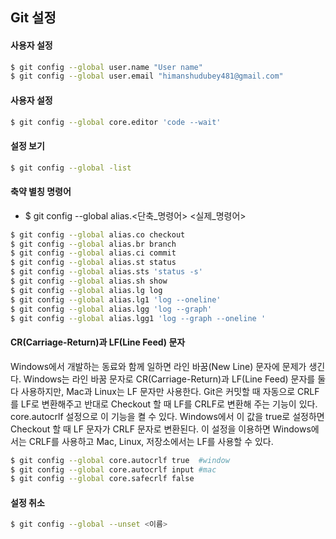 ## Git 설정

#### 사용자 설정
```bash
$ git config --global user.name "User name"
$ git config --global user.email "himanshudubey481@gmail.com"
```

#### 사용자 설정
```bash
$ git config --global core.editor 'code --wait'
```

#### 설정 보기
```bash
$ git config --global -list
```

#### 축약 별칭 명령어
- $ git config --global alias.<단축_명령어> <실제_명령어>
```bash
$ git config --global alias.co checkout
$ git config --global alias.br branch
$ git config --global alias.ci commit
$ git config --global alias.st status
$ git config --global alias.sts 'status -s'
$ git config --global alias.sh show
$ git config --global alias.lg log
$ git config --global alias.lg1 'log --oneline'
$ git config --global alias.lgg 'log --graph'
$ git config --global alias.lgg1 'log --graph --oneline '
```

#### CR(Carriage-Return)과 LF(Line Feed) 문자
Windows에서 개발하는 동료와 함께 일하면 라인 바꿈(New Line) 문자에 문제가 생긴다. Windows는 라인 바꿈 문자로 CR(Carriage-Return)과 LF(Line Feed) 문자를 둘 다 사용하지만, Mac과 Linux는 LF 문자만 사용한다. Git은 커밋할 때 자동으로 CRLF를 LF로 변환해주고 반대로 Checkout 할 때 LF를 CRLF로 변환해 주는 기능이 있다. core.autocrlf 설정으로 이 기능을 켤 수 있다. Windows에서 이 값을 true로 설정하면 Checkout 할 때 LF 문자가 CRLF 문자로 변환된다. 이 설정을 이용하면 Windows에서는 CRLF를 사용하고 Mac, Linux, 저장소에서는 LF를 사용할 수 있다.
```bash
$ git config --global core.autocrlf true  #window
$ git config --global core.autocrlf input #mac
$ git config --global core.safecrlf false
```

#### 설정 취소
```bash
$ git config --global --unset <이름>
```
